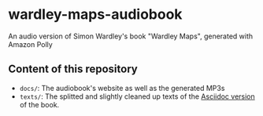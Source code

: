 # wardley-maps-audiobook
An audio version of Simon Wardley's book "Wardley Maps", generated with Amazon Polly

## Content of this repository

* `docs/`: The audiobook's website as well as the generated MP3s
* `texts/`: The splitted and slightly cleaned up texts of the [Asciidoc version](https://github.com/andrewharmellaw/wardley-maps-book) of the book.

